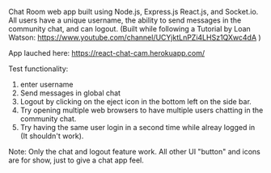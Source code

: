 
Chat Room web app built using Node.js, Express.js React.js, and Socket.io. All users have a unique username, the ability to send messages in the community chat, and can logout. (Built while following a Tutorial by Loan Watson: https://www.youtube.com/channel/UCYjktLnPZi4LHSz1QXwc4dA )

App lauched here:
https://react-chat-cam.herokuapp.com/

Test functionality:
1. enter username
2. Send messages in global chat
3. Logout by clicking on the eject icon in the bottom left on the side bar.
4. Try opening multiple web browsers to have multiple users chatting in the community chat.
5. Try having the same user login in a second time while alreay logged in (It shouldn't work).


Note: Only the chat and logout feature work. All other UI "button" and icons are for show, just to give a chat app feel.



